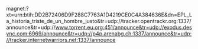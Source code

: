 magnet:?xt=urn:btih:DD2B72406D9F288C7763A1D4219CE0C4A384636E&dn=EPL_La_historia_triste_de_un_hombre_justo&tr=udp://tracker.opentrackr.org:1337/announce&tr=udp://www.torrent.eu.org:451/announce&tr=udp://exodus.desync.com:6969/announce&tr=udp://p4p.arenabg.ch:1337/announce&tr=udp://tracker.internetwarriors.net:1337/announce
